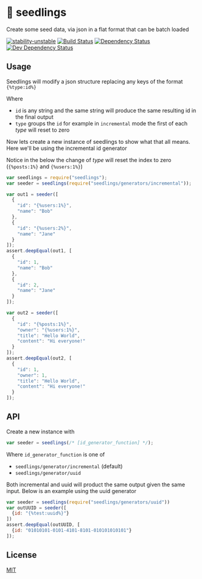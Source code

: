 # 🌱 seedlings
Create some seed data, via json in a flat format that can be batch loaded

[![stability-unstable](https://img.shields.io/badge/stability-unstable-yellow.svg)][stability]
[![Build Status](https://circleci.com/gh/orangemug/seedlings.png?style=shield)][circleci]
[![Dependency Status](https://david-dm.org/orangemug/seedlings.svg)][dm-prod]
[![Dev Dependency Status](https://david-dm.org/orangemug/seedlings/dev-status.svg)][dm-dev]

[stability]:   https://github.com/orangemug/seedlings#unstable
[circleci]:    https://circleci.com/gh/orangemug/seedlings
[dm-prod]:     https://david-dm.org/orangemug/seedlings
[dm-dev]:      https://david-dm.org/orangemug/seedlings#info=devDependencies


## Usage
Seedlings will modify a json structure replacing any keys of the format `{%type:id%}`

Where

 * `id` is any string and the same string will produce the same resulting id in the final output
 * `type` groups the `id` for example in `incremental` mode the first of each _type_ will reset to zero

Now lets create a new instance of seedlings to show what that all means. Here we'll be using the incremental id generator

Notice in the below the change of _type_ will reset the index to zero (`{%posts:1%}` and `{%users:1%}`)

```js
var seedlings = require("seedlings");
var seeder = seedlings(require("seedlings/generators/incremental"));

var out1 = seeder([
  {
    "id": "{%users:1%}",
    "name": "Bob"
  },
  {
    "id": "{%users:2%}",
    "name": "Jane"
  }
]);
assert.deepEqual(out1, [
  {
    "id": 1,
    "name": "Bob"
  },
  {
    "id": 2,
    "name": "Jane"
  }
]);

var out2 = seeder([
  {
    "id": "{%posts:1%}",
    "owner": "{%users:1%}",
    "title": "Hello World",
    "content": "Hi everyone!"
  }
]);
assert.deepEqual(out2, [
  {
    "id": 1,
    "owner": 1,
    "title": "Hello World",
    "content": "Hi everyone!"
  }
]);
```


## API
Create a new instance with

```js
var seeder = seedlings(/* [id_generator_function] */);
```

Where `id_generator_function` is one of

 * `seedlings/generator/incremental` (default)
 * `seedlings/generator/uuid`

Both incremental and uuid will product the same output given the same input. Below is an example using the uuid generator

```js
var seeder = seedlings(require("seedlings/generators/uuid"))
var outUUID = seeder([
  {id: "{%test:uuid%}"}
])
assert.deepEqual(outUUID, [
  {id: "01010101-0101-4101-8101-010101010101"}
]);
```


## License
[MIT](LICENSE)
